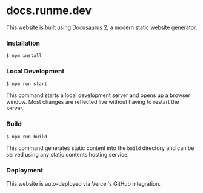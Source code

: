 # docs.runme.dev

This website is built using [Docusaurus 2](https://docusaurus.io/), a modern static website generator.

### Installation

```sh { name=npm-install }
$ npm install
```

### Local Development

```sh { name=npm-run-start background=true }
$ npm run start
```

This command starts a local development server and opens up a browser window. Most changes are reflected live without having to restart the server.

### Build

```sh { name=npm-run-build }
$ npm run build
```

This command generates static content into the `build` directory and can be served using any static contents hosting service.

### Deployment

This website is auto-deployed via Vercel's GitHub integration.
